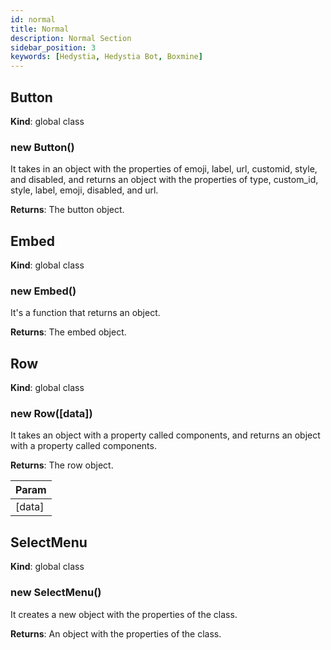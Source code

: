```yaml
---
id: normal
title: Normal
description: Normal Section
sidebar_position: 3
keywords: [Hedystia, Hedystia Bot, Boxmine]
---
```


<a name="Button"></a>

## Button

**Kind**: global class  
<a name="new_Button_new"></a>

### new Button()

It takes in an object with the properties of emoji, label, url, customid, style, and disabled, and
returns an object with the properties of type, custom_id, style, label, emoji, disabled, and url.

**Returns**: The button object.

<a name="Embed"></a>

## Embed

**Kind**: global class  
<a name="new_Embed_new"></a>

### new Embed()

It's a function that returns an object.

**Returns**: The embed object.

<a name="Row"></a>

## Row

**Kind**: global class  
<a name="new_Row_new"></a>

### new Row([data])

It takes an object with a property called components, and returns an object with a property called
components.

**Returns**: The row object.

| Param  |
| ------ |
| [data] |

<a name="SelectMenu"></a>

## SelectMenu

**Kind**: global class  
<a name="new_SelectMenu_new"></a>

### new SelectMenu()

It creates a new object with the properties of the class.

**Returns**: An object with the properties of the class.
